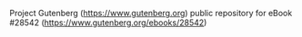 Project Gutenberg (https://www.gutenberg.org) public repository for eBook #28542 (https://www.gutenberg.org/ebooks/28542)
